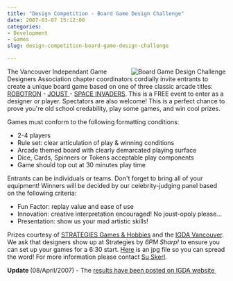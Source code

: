 ```yaml
---
title: "Design Competition - Board Game Design Challenge"
date: 2007-03-07 15:12:00
categories:
- Development
- Games
slug: design-competition-board-game-design-challenge

---
```


<a href="/public/uploads/2007/03/igdachallenge2.jpg" title="Board Game Design Challenge"><img src="/public/uploads/2007/03/igdachallenge2.thumbnail.jpg" alt="Board Game Design Challenge" align="right" /></a>The Vancouver Independant Game Designers Association chapter coordinators cordially invite entrants to create a unique board game based on one of three classic arcade titles: <a href="http://en.wikipedia.org/wiki/Robotron:_2084">ROBOTRON</a> - <a href="http://en.wikipedia.org/wiki/Joust_(arcade_game)">JOUST </a>- <a href="http://en.wikipedia.org/wiki/Space_Invaders">SPACE INVADERS</a>. This is a FREE event to enter as a designer or player. Spectators are also welcome! This is a perfect chance to prove you're old school credability, play some games, and win cool prizes.

Games must conform to the following formatting conditions:
<ul>
	<li>2-4 players</li>
	<li>Rule set: clear articulation of play &amp; winning conditions</li>
	<li>Arcade themed board with clearly demarcated playing surface</li>
	<li>Dice, Cards, Spinners or Tokens acceptable play components</li>
	<li>Game should top out at 30 minutes play time</li>
</ul>
Entrants can be individuals or teams. Don't forget to bring all of your equipment! Winners will be decided by our celebrity-judging panel based on the following criteria:
<ul>
	<li>Fun Factor: replay value and ease of use</li>
	<li>Innovation: creative interpretation encouraged! No joust-opoly please...</li>
	<li>Presentation: show us your mad artistic skills!</li>
</ul>
Prizes courtesy of <a href="http://www.strategiesgames.ca/">STRATEGIES Games &amp; Hobbies</a> and the <a href="http://www.igda.org/vancouver/">IGDA Vancouver</a>.  We ask that designers show up at Strategies by <em>6PM Sharp!</em> to ensure you can set up your games for a 6:30 start. <a href="http://www.strategiesgames.ca/IGDACHALLENGE2.jpg">Here</a> is an jpg file so you can spread the word!  For more information please contact <a href="mailto:sskerl@gmail.com">Su Skerl</a>.

<strong>Update </strong>(08/April/2007) - The <a href="http://www.igda.org/vancouver/archives/2007/04/boardgame_chall.html">results have been posted on IGDA website </a>
